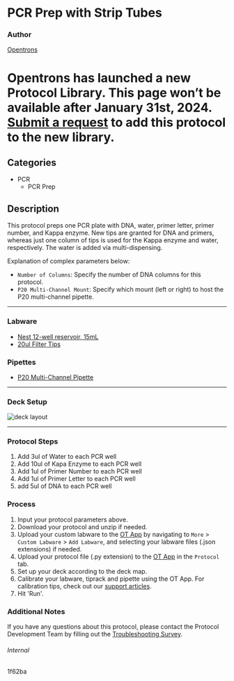 # PCR Prep with Strip Tubes

### Author
[Opentrons](https://opentrons.com/)



# Opentrons has launched a new Protocol Library. This page won’t be available after January 31st, 2024. [Submit a request](https://docs.google.com/forms/d/e/1FAIpQLSdYYp9QCKow4nn0KlCVsMS3HX0eJ0N9O7-erajKvcpT0lWbSg/viewform) to add this protocol to the new library.

## Categories
* PCR
	* PCR Prep

## Description
This protocol preps one PCR plate with DNA, water, primer letter, primer number, and Kappa enzyme. New tips are granted for DNA and primers, whereas just one column of tips is used for the Kappa enzyme and water, respectively. The water is added via multi-dispensing.


Explanation of complex parameters below:
* `Number of Columns`: Specify the number of DNA columns for this protocol.
* `P20 Multi-Channel Mount`: Specify which mount (left or right) to host the P20 multi-channel pipette.

---

### Labware
* [Nest 12-well reservoir, 15mL](https://shop.opentrons.com/nest-12-well-reservoirs-15-ml/)
* [20ul Filter Tips](https://shop.opentrons.com/opentrons-20ul-filter-tips/)
### Pipettes
* [P20 Multi-Channel Pipette](https://shop.opentrons.com/8-channel-electronic-pipette/)


---

### Deck Setup
![deck layout]()


---

### Protocol Steps
1. Add 3ul of Water to each PCR well
2. Add 10ul of Kapa Enzyme to each PCR well
3. Add 1ul of Primer Number to each PCR well
4. Add 1ul of Primer Letter to each PCR well
5. add 5ul of DNA to each PCR well

### Process
1. Input your protocol parameters above.
2. Download your protocol and unzip if needed.
3. Upload your custom labware to the [OT App](https://opentrons.com/ot-app) by navigating to `More` > `Custom Labware` > `Add Labware`, and selecting your labware files (.json extensions) if needed.
4. Upload your protocol file (.py extension) to the [OT App](https://opentrons.com/ot-app) in the `Protocol` tab.
5. Set up your deck according to the deck map.
6. Calibrate your labware, tiprack and pipette using the OT App. For calibration tips, check out our [support articles](https://support.opentrons.com/en/collections/1559720-guide-for-getting-started-with-the-ot-2).
7. Hit 'Run'.

### Additional Notes
If you have any questions about this protocol, please contact the Protocol Development Team by filling out the [Troubleshooting Survey](https://protocol-troubleshooting.paperform.co/).

###### Internal
1f62ba
